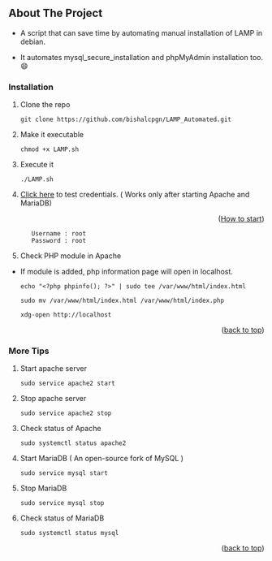 <a name="readme-top"></a>

## About The Project

* A script that can save time by automating manual installation of LAMP in debian.

* It automates mysql_secure_installation and phpMyAdmin installation too. :smile: 
 
          
### Installation

1. Clone the repo
   ```console
   git clone https://github.com/bishalcpgn/LAMP_Automated.git 
   ```
   
2. Make it executable
   ```console
   chmod +x LAMP.sh
   ```
   
3. Execute it 
   ```console
   ./LAMP.sh
   ```
   
4. <a href="https://localhost/phpmyadmin" target="_blank">Click here</a> to test credentials. ( Works only after starting Apache and     MariaDB) <p align="right">(<a href="#how-to-start">How to start</a>)</p>

          Username : root
          Password : root
          
5. Check PHP module in Apache


* If module is added, php information page will open in localhost. 

    ```console
    echo "<?php phpinfo(); ?>" | sudo tee /var/www/html/index.html
      
    sudo mv /var/www/html/index.html /var/www/html/index.php
      
    xdg-open http://localhost
    ```
<p align="right">(<a href="#readme-top">back to top</a>)</p>

### More Tips  <a name="how-to-start"></a>

1. Start apache server 
   ```console
   sudo service apache2 start
   ```
   
2. Stop apache server 
   ```console
   sudo service apache2 stop
   ```
   
3. Check status of Apache 
   ```console
   sudo systemctl status apache2
   ```

4. Start MariaDB ( An open-source fork of MySQL )
   ```console
   sudo service mysql start
   ```  
   
5. Stop MariaDB 
   ```console
   sudo service mysql stop
   ``` 
   
6. Check status of MariaDB
   ```console
   sudo systemctl status mysql
   ```
<p align="right">(<a href="#readme-top">back to top</a>)</p>
